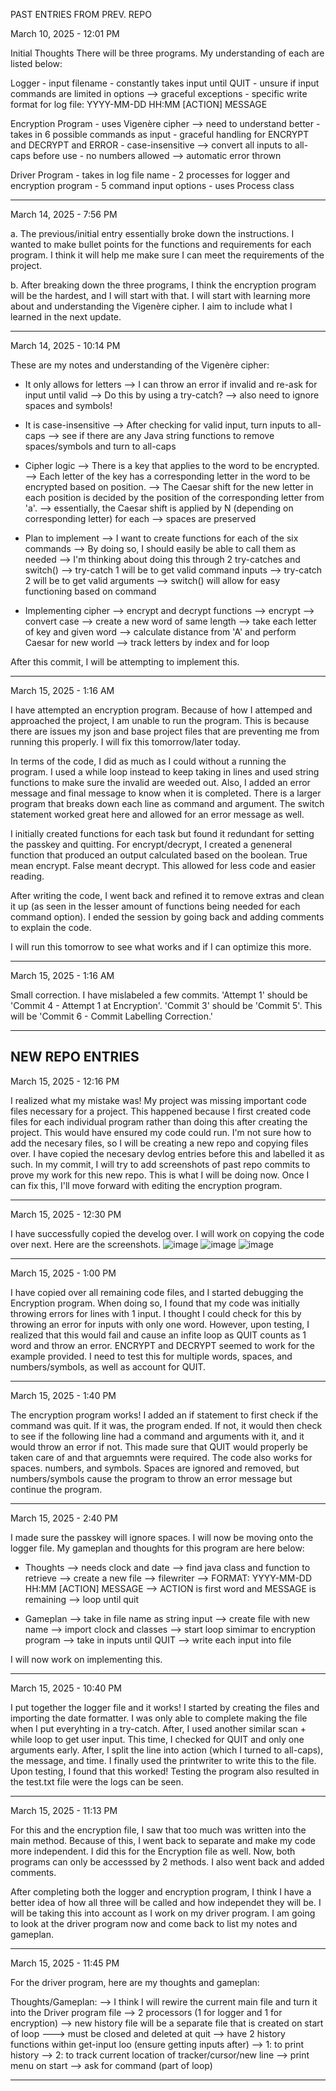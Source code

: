 PAST ENTRIES FROM PREV. REPO

March 10, 2025 - 12:01 PM

Initial Thoughts
There will be three programs. My understanding of each are listed below:

Logger
	- input filename
	- constantly takes input until QUIT
	- unsure if input commands are limited in options --> graceful exceptions
	- specific write format for log file: YYYY-MM-DD HH:MM [ACTION] MESSAGE

Encryption Program
	- uses Vigenère cipher --> need to understand better
	- takes in 6 possible commands as input
	- graceful handling for ENCRYPT and DECRYPT and ERROR
	- case-insensitive --> convert all inputs to all-caps before use
	- no numbers allowed --> automatic error thrown

Driver Program
	- takes in log file name
	- 2 processes for logger and encryption program
	- 5 command input options
	- uses Process class

-------------------------------------------------------------------
March 14, 2025 - 7:56 PM

a. The previous/initial entry essentially broke down the instructions. 
I wanted to make bullet points for the functions and requirements for each program.
I think it will help me make sure I can meet the requirements of the project.

b. After breaking down the three programs, I think the encryption program will be the hardest, and I will start with that.
I will start with learning more about and understanding the Vigenère cipher. I aim to include what I learned in the next update.

-------------------------------------------------------------------
March 14, 2025 - 10:14 PM

These are my notes and understanding of the Vigenère cipher:

- It only allows for letters
  --> I can throw an error if invalid and re-ask for input until valid
  --> Do this by using a try-catch? 
  --> also need to ignore spaces and symbols!

- It is case-insensitive
  --> After checking for valid input, turn inputs to all-caps 
  --> see if there are any Java string functions to remove spaces/symbols and turn to all-caps 

- Cipher logic
  --> There is a key that applies to the word to be encrypted.
  --> Each letter of the key has a corresponding letter in the word to be encrypted based on position.
  --> The Caesar shift for the new letter in each position is decided by the position of the corresponding letter from 'a'.
     --> essentially, the Caesar shift is applied by N (depending on corresponding letter) for each
  --> spaces are preserved

- Plan to implement
  --> I want to create functions for each of the six commands
  --> By doing so, I should easily be able to call them as needed
  --> I'm thinking about doing this through 2 try-catches and switch()
  --> try-catch 1 will be to get valid command inputs
  --> try-catch 2 will be to get valid arguments
  --> switch() will allow for easy functioning based on command 

- Implementing cipher
  --> encrypt and decrypt functions
  --> encrypt
     --> convert case
     --> create a new word of same length
     --> take each letter of key and given word
     --> calculate distance from 'A' and perform Caesar for new world
     --> track letters by index and for loop

After this commit, I will be attempting to implement this.

-------------------------------------------------------------------
March 15, 2025 - 1:16 AM

I have attempted an encryption program. 
Because of how I attemped and approached the project, I am unable to run the program. 
This is because there are issues my json and base project files that are preventing me from running this properly. 
I will fix this tomorrow/later today.

In terms of the code, I did as much as I could without a running the program. 
I used a while loop instead to keep taking in lines and used string functions to make sure the invalid are weeded out. 
Also, I added an error message and final message to know when it is completed. 
There is a larger program that breaks down each line as command and argument. 
The switch statement worked great here and allowed for an error message as well.

I initially created functions for each task but found it redundant for setting the passkey and quitting.
For encrypt/decrypt, I created a geneneral function that produced an output calculated based on the boolean.
True mean encrypt. False meant decrypt.
This allowed for less code and easier reading.

After writing the code, I went back and refined it to remove extras and clean it up (as seen in the lesser amount of functions being needed for each command option). I ended the session by going back and adding comments to explain the code.

I will run this tomorrow to see what works and if I can optimize this more.

-------------------------------------------------------------------

March 15, 2025 - 1:16 AM

Small correction. I have mislabeled a few commits. 'Attempt 1' should be 'Commit 4 - Attempt 1 at Encryption'. 'Commit 3' should be 'Commit 5'. This will be 'Commit 6 - Commit Labelling Correction.'

-------------------------------------------------------------------
NEW REPO ENTRIES
-------------------------------------------------------------------

March 15, 2025 - 12:16 PM

I realized what my mistake was! My project was missing important code files necessary for a project. This happened because I first created code files for each individual program rather than doing this after creating the project. This would have ensured my code could run. I'm not sure how to add the necesary files, so I will be creating a new repo and copying files over. I have copied the necesary devlog entries before this and labelled it as such. In my commit, I will try to add screenshots of past repo commits to prove my work for this new repo. This is what I will be doing now. Once I can fix this, I'll move forward with editing the encryption program.

-------------------------------------------------------------------

March 15, 2025 - 12:30 PM

I have successfully copied the develog over. I will work on copying the code over next. Here are the screenshots.
![image](https://github.com/user-attachments/assets/9a38124f-6899-47ce-bc10-454366371a31)
![image](https://github.com/user-attachments/assets/81303308-6b23-4081-bc57-f301238ca139)
![image](https://github.com/user-attachments/assets/ab188706-1a2c-434d-8f69-ae8bfd32f696)

-------------------------------------------------------------------

March 15, 2025 - 1:00 PM

I have copied over all remaining code files, and I started debugging the Encryption program. When doing so, I found that my code was initially throwing errors for lines with 1 input. I thought I could check for this by throwing an error for inputs with only one word. However, upon testing, I realized that this would fail and cause an infite loop as QUIT counts as 1 word and throw an error. ENCRYPT and DECRYPT seemed to work for the example provided. I need to test this for multiple words, spaces, and numbers/symbols, as well as account for QUIT.

-------------------------------------------------------------------

March 15, 2025 - 1:40 PM

The encryption program works! I added an if statement to first check if the command was quit. If it was, the program ended. If not, it would then check to see if the following line had a command and arguments with it, and it would throw an error if not. This made sure that QUIT would properly be taken care of and that arguemnts were required. The code also works for spaces. numbers, and symbols. Spaces are ignored and removed, but numbers/symbols cause the program to throw an error message but continue the program.

-------------------------------------------------------------------

March 15, 2025 - 2:40 PM

I made sure the passkey will ignore spaces. I will now be moving onto the logger file. My gameplan and thoughts for this program are here below:

- Thoughts
--> needs clock and date --> find java class and function to retrieve
--> create a new file --> filewriter
--> FORMAT: YYYY-MM-DD HH:MM [ACTION] MESSAGE
  --> ACTION is first word and MESSAGE is remaining
--> loop until quit

- Gameplan
--> take in file name as string input
--> create file with new name 
--> import clock and classes
--> start loop simimar to encryption program
--> take in inputs until QUIT
--> write each input into file

I will now work on implementing this.

-------------------------------------------------------------------

March 15, 2025 - 10:40 PM

I put together the logger file and it works! I started by creating the files and importing the date formatter. I was only able to complete making the file when I put everyhting in a try-catch. After, I used another similar scan + while loop to get user input. This time, I checked for QUIT and only one arguments early. After, I split the line into action (which I turned to all-caps), the message, and time. I finally used the printwriter to write this to the file. Upon testing, I found that this worked! Testing the program also resulted in the test.txt file were the logs can be seen.

-------------------------------------------------------------------

March 15, 2025 - 11:13 PM

For this and the encryption file, I saw that too much was written into the main method. Because of this, I went back to separate and make my code more independent. I did this for the Encryption file as well. Now, both programs can only be accesssed by 2 methods. I also went back and added comments.

After completing both the logger and encryption program, I think I have a better idea of how all three will be called and how independet they will be. I will be taking this into account as I work on my driver program. I am going to look at the driver program now and come back to list my notes and gameplan.

-------------------------------------------------------------------

March 15, 2025 - 11:45 PM

For the driver program, here are my thoughts and gameplan:

Thoughts/Gameplan:
--> I think I will rewire the current main file and turn it into the Driver program file
--> 2 processors (1 for logger and 1 for encryption)
--> new history file will be a separate file that is created on start of loop
---> must be closed and deleted at quit
    --> have 2 history functions within get-input loo (ensure getting inputs after)
        --> 1: to print history
        --> 2: to track current location of tracker/cursor/new line 
--> print menu on start
--> ask for command (part of loop)

-------------------------------------------------------------------
